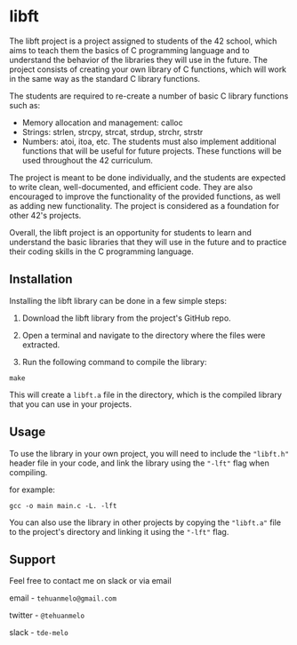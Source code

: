 # libft

The libft project is a project assigned to students of the 42 school, which aims to teach them the basics of C programming language and to understand the behavior of the libraries they will use in the future. The project consists of creating your own library of C functions, which will work in the same way as the standard C library functions.

The students are required to re-create a number of basic C library functions such as:

* Memory allocation and management: calloc
* Strings: strlen, strcpy, strcat, strdup, strchr, strstr
* Numbers: atoi, itoa, etc.
The students must also implement additional functions that will be useful for future projects. These functions will be used throughout the 42 curriculum.

The project is meant to be done individually, and the students are expected to write clean, well-documented, and efficient code. They are also encouraged to improve the functionality of the provided functions, as well as adding new functionality. The project is considered as a foundation for other 42's projects.

Overall, the libft project is an opportunity for students to learn and understand the basic libraries that they will use in the future and to practice their coding skills in the C programming language.

## Installation

Installing the libft library can be done in a few simple steps:

1. Download the libft library from the project's GitHub repo.

2. Open a terminal and navigate to the directory where the files were extracted.

3. Run the following command to compile the library:


````
make
````
This will create a ````libft.a```` file in the directory, which is the compiled library that you can use in your projects.

## Usage

To use the library in your own project, you will need to include the `"libft.h"` header file in your code, and link the library using the `"-lft"` flag when compiling.

for example:

````
gcc -o main main.c -L. -lft
````
You can also use the library in other projects by copying the `"libft.a"` file to the project's directory and linking it using the `"-lft"` flag.

## Support

Feel free to contact me on slack or via email

email - `tehuanmelo@gmail.com`

twitter - `@tehuanmelo`

slack - `tde-melo`



